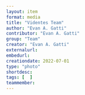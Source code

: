 ```yaml
---
layout: item
format: media
title: "Videntes Team"
author: "Evan A. Gatti"
contributor: "Evan A. Gatti"
group: "Team"
creator: "Evan A. Gatti"
externalurl: 
embedurl: 
creationdate: 2022-07-01
type: "photo"
shortdesc:
tags: [  ]
teammember: 
---
```

